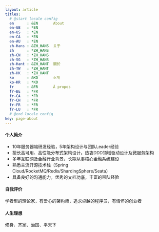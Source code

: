 ```yaml
---
layout: article
titles:
  # @start locale config
  en      : &EN       About
  en-GB   : *EN
  en-US   : *EN
  en-CA   : *EN
  en-AU   : *EN
  zh-Hans : &ZH_HANS  关于
  zh      : *ZH_HANS
  zh-CN   : *ZH_HANS
  zh-SG   : *ZH_HANS
  zh-Hant : &ZH_HANT  關於
  zh-TW   : *ZH_HANT
  zh-HK   : *ZH_HANT
  ko      : &KO       소개
  ko-KR   : *KO
  fr      : &FR       À propos
  fr-BE   : *FR
  fr-CA   : *FR
  fr-CH   : *FR
  fr-FR   : *FR
  fr-LU   : *FR
  # @end locale config
key: page-about
---
```


#### 个人简介

- 10年服务器端研发经验，5年架构设计与团队Leader经验
- 擅长高可用、高性能分布式架构设计，热衷DDD领域驱动设计及微服务架构
- 多年互联网及金融行业背景，长期从事核心金融系统建设
- 熟悉主流开源技术栈（Spring Cloud/RocketMQ/Redis/ShardingSphere/Seata）
- 具备良好的沟通能力，优秀的文档功底，丰富的带队经验

#### 自我评价

学者型的理论家，有爱心的架构师，追求卓越的程序员，有情怀的创业者

#### 人生理想

修身、齐家、治国、平天下





